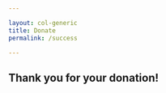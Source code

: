 ```yaml
---

layout: col-generic
title: Donate
permalink: /success

---
```


<h2>Thank you for your donation!</h2>
